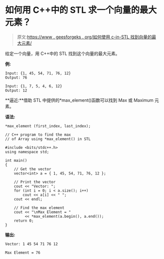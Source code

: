 # 如何用 C++中的 STL 求一个向量的最大元素？

> 原文:[https://www . geesforgeks . org/如何使用 c-in-STL 找到向量的最大元素/](https://www.geeksforgeeks.org/how-to-find-the-maximum-element-of-a-vector-using-stl-in-c/)

给定一个向量，用 C++中的 STL 找到这个向量的最大元素。

**例:**

```
Input: {1, 45, 54, 71, 76, 12}
Output: 76

Input: {1, 7, 5, 4, 6, 12}
Output: 12

```

**逼近:**借助 STL 中提供的*max_element()函数可以找到 Max 或 Maximum 元素。

**语法:**

```
*max_element (first_index, last_index);

```

```
// C++ program to find the max
// of Array using *max_element() in STL

#include <bits/stdc++.h>
using namespace std;

int main()
{
    // Get the vector
    vector<int> a = { 1, 45, 54, 71, 76, 12 };

    // Print the vector
    cout << "Vector: ";
    for (int i = 0; i < a.size(); i++)
        cout << a[i] << " ";
    cout << endl;

    // Find the max element
    cout << "\nMax Element = "
         << *max_element(a.begin(), a.end());
    return 0;
}
```

**输出:**

```
Vector: 1 45 54 71 76 12 

Max Element = 76

```